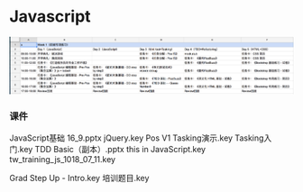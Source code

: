 # Javascript

![2018年应届生入职后培训课程设计-Week1](/images/week1.png)

### 课件
JavaScript基础 16_9.pptx
jQuery.key
Pos V1 Tasking演示.key
Tasking入门.key
TDD Basic（副本）.pptx
this in JavaScript.key
tw_training_js_1018_07_11.key

Grad Step Up - Intro.key
培训题目.key